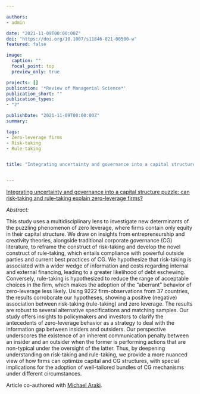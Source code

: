 ```yaml
---

authors:
- admin

date: "2021-11-09T00:00:00Z"
doi: "https://doi.org/10.1007/s11846-021-00500-w"
featured: false

image: 
  caption: ""
  focal_point: top
  preview_only: true

projects: []
publication: '*Review of Managerial Science*'
publication_short: ""
publication_types:
- "2"

publishDate: "2021-11-09T00:00:00Z"
summary: 

tags:
- Zero-leverage firms
- Risk-taking
- Rule-taking


title: "Integrating uncertainty and governance into a capital structure puzzle: can risk-taking and rule-taking explain zero-leverage firms?"


---
```


<script type="text/javascript" src="//cdn.plu.mx/widget-popup.js"></script>

<a href="https://plu.mx/plum/a/?doi=10.1007/s11846-021-00500-w" data-popup="right" data-size="large" class="plumx-plum-print-popup" data-site="plum" data-hide-when-empty="true">Integrating uncertainty and governance into a capital structure puzzle: can risk-taking and rule-taking explain zero-leverage firms?</a>


*Abstract:*

This study uses a multidisciplinary lens to investigate new determinants of the puzzling phenomenon of zero leverage, where firms contain only equity in their capital structure. We draw on insights from entrepreneurship and creativity theories, alongside traditional corporate governance (CG) literature, to reframe the construct of risk-taking and develop the novel construct of rule-taking, which entails compliance with powerful outside parties and current best practices of CG. We hypothesize that risk-taking is associated with a wider wedge of information and costs regarding internal and external financing, leading to a greater likelihood of debt eschewing. Conversely, rule-taking is hypothesized to reduce the range of acceptable choices in the firm, which makes the adoption of the “aberrant” behavior of zero-leverage less likely. Using 9222 firm-observations from 37 countries, the results corroborate our hypotheses, showing a positive (negative) association between risk-taking (rule-taking) and zero leverage. The results are robust to several alternative specifications and matching samples. Our study offers insights to policymakers and investors to clarify the antecedents of zero-leverage behavior as a strategy to deal with the information gap between insiders and outsiders. Our perspective underscores the existence of an inherent communication penalty between an insider and an outsider when the former is performing actions that are non-typical under the oversight of the latter. Thus, by deepening understanding on risk-taking and rule-taking, we provide a more nuanced view of how firms can optimize capital and CG structures, with special implications for the adoption of well-tailored bundles of CG mechanisms under different circumstances.

Article co-authored with [Michael Araki](https://scholar.google.com.br/citations?user=Q7O4il0AAAAJ&hl=pt-BR).

